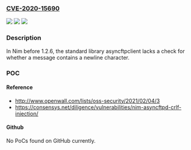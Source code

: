### [CVE-2020-15690](https://cve.mitre.org/cgi-bin/cvename.cgi?name=CVE-2020-15690)
![](https://img.shields.io/static/v1?label=Product&message=n%2Fa&color=blue)
![](https://img.shields.io/static/v1?label=Version&message=n%2Fa&color=blue)
![](https://img.shields.io/static/v1?label=Vulnerability&message=n%2Fa&color=brighgreen)

### Description

In Nim before 1.2.6, the standard library asyncftpclient lacks a check for whether a message contains a newline character.

### POC

#### Reference
- http://www.openwall.com/lists/oss-security/2021/02/04/3
- https://consensys.net/diligence/vulnerabilities/nim-asyncftpd-crlf-injection/

#### Github
No PoCs found on GitHub currently.

